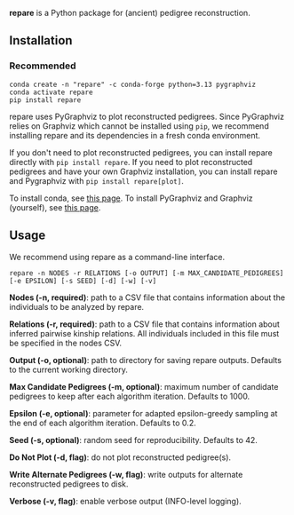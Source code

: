 **repare** is a Python package for (ancient) pedigree reconstruction.

## Installation

### Recommended
```
conda create -n "repare" -c conda-forge python=3.13 pygraphviz
conda activate repare
pip install repare
```
repare uses PyGraphviz to plot reconstructed pedigrees. Since PyGraphviz relies on Graphviz which cannot be installed using `pip`, we recommend installing repare and its dependencies in a fresh conda environment.

If you don't need to plot reconstructed pedigrees, you can install repare directly with `pip install repare`. If you need to plot reconstructed pedigrees and have your own Graphviz installation, you can install repare and Pygraphviz with `pip install repare[plot]`.

To install conda, see [this page](https://www.anaconda.com/docs/getting-started/miniconda/install). To install PyGraphviz and Graphviz (yourself), see [this page](https://pygraphviz.github.io/documentation/stable/install.html).


## Usage
We recommend using repare as a command-line interface.
```
repare -n NODES -r RELATIONS [-o OUTPUT] [-m MAX_CANDIDATE_PEDIGREES] [-e EPSILON] [-s SEED] [-d] [-w] [-v]
```

**Nodes (-n, required)**: path to a CSV file that contains information about the individuals to be analyzed by repare.

**Relations (-r, required)**: path to a CSV file that contains information about inferred pairwise kinship relations. All individuals included in this file must be specified in the nodes CSV.

**Output (-o, optional)**: path to directory for saving repare outputs. Defaults to the current working directory.

**Max Candidate Pedigrees (-m, optional)**: maximum number of candidate pedigrees to keep after each algorithm iteration. Defaults to 1000.

**Epsilon (-e, optional)**: parameter for adapted epsilon-greedy sampling at the end of each algorithm iteration. Defaults to 0.2.

**Seed (-s, optional)**: random seed for reproducibility. Defaults to 42.

**Do Not Plot (-d, flag)**: do not plot reconstructed pedigree(s).

**Write Alternate Pedigrees (-w, flag)**: write outputs for alternate reconstructed pedigrees to disk.

**Verbose (-v, flag)**: enable verbose output (INFO-level logging).
